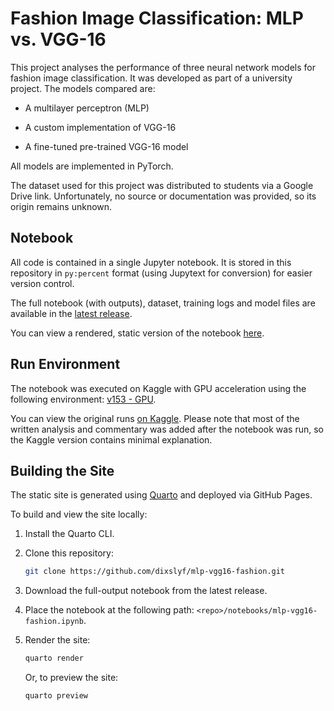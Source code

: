 # Fashion Image Classification: MLP vs. VGG-16

This project analyses the performance of three neural network models for fashion image classification.
It was developed as part of a university project.
The models compared are:

- A multilayer perceptron (MLP)

- A custom implementation of VGG-16

- A fine-tuned pre-trained VGG-16 model

All models are implemented in PyTorch.

The dataset used for this project was distributed to students via a Google Drive link.
Unfortunately, no source or documentation was provided, so its origin remains unknown.

## Notebook

All code is contained in a single Jupyter notebook.
It is stored in this repository in `py:percent` format (using Jupytext for conversion)
for easier version control.

The full notebook (with outputs), dataset, training logs and model files
are available in the [latest release](https://github.com/dixslyf/mlp-vgg16-fashion/releases/latest).

You can view a rendered, static version of the notebook [here](https://dixslyf.github.io/mlp-vgg16-fashion/).

## Run Environment

The notebook was executed on Kaggle with GPU acceleration using the following environment:
[v153 - GPU](https://github.com/Kaggle/docker-python/releases/tag/141219e230dab548ccc19aa4e62bcf805ed9de0b4d5112227e28f5f1a25991f8).

You can view the original runs [on Kaggle](https://www.kaggle.com/code/dixonseanlowyanfeng/fashion-image-classification-mlp-vs-vgg-16).
Please note that most of the written analysis and commentary was added after the notebook was run,
so the Kaggle version contains minimal explanation.

## Building the Site

The static site is generated using [Quarto](https://quarto.org/) and deployed via GitHub Pages.

To build and view the site locally:

1. Install the Quarto CLI.

2. Clone this repository:

    ```sh
    git clone https://github.com/dixslyf/mlp-vgg16-fashion.git
    ```

3. Download the full-output notebook from the latest release.

4. Place the notebook at the following path: `<repo>/notebooks/mlp-vgg16-fashion.ipynb`.

5. Render the site:

    ```sh
    quarto render
    ```

    Or, to preview the site:

    ```sh
    quarto preview
    ```
